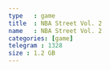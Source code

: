 ```yaml
---
type   : game
title  : NBA Street Vol. 2
name   : NBA Street Vol. 2
categories: [game]
telegram : 1328
size : 1.2 GB
---
```



